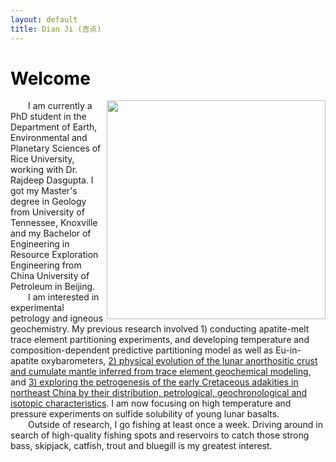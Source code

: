 ```yaml
---
layout: default
title: Dian Ji (吉点)
---
```


# <span style="color:black">Welcome</span>
<img align="right" src="https://dian01811.github.io/files/photo.jpg" width="350">
  
&emsp;&emsp;I am currently a PhD student in the Department of Earth, Environmental and Planetary Sciences of Rice University, working with Dr. Rajdeep Dasgupta. I got my Master's degree in Geology from University of Tennessee, Knoxville and my Bachelor of Engineering in Resource Exploration Engineering from China University of Petroleum in Beijing.<br>&emsp;&emsp;I am interested in experimental petrology and igneous geochemistry. My previous research involved 1) conducting apatite-melt trace element partitioning experiments, and developing temperature and composition-dependent predictive partitioning model as well as Eu-in-apatite oxybarometers, [2) physical evolution of the lunar anorthositic crust and cumulate mantle inferred from trace element geochemical modeling](https://dian01811.github.io/files/Ji_EPSL_2023.pdf), and [3) exploring the petrogenesis of the early Cretaceous adakities in northeast China by their distribution, petrological, geochronological and isotopic characteristics](https://dian01811.github.io/files/Ji_IGR_2020.pdf). I am now focusing on high temperature and pressure experiments on sulfide solubility of young lunar basalts.<br>
&emsp;&emsp;Outside of research, I go fishing at least once a week. Driving around in search of high-quality fishing spots and reservoirs to catch those strong bass, skipjack, catfish, trout and bluegill is my greatest interest.

